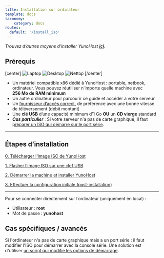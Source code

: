 ```yaml
---
title: Installation sur ordinateur
template: docs
taxonomy:
    category: docs
routes:
  default: '/install_iso'
---
```


*Trouvez d’autres moyens d’installer YunoHost **[ici](/install)**.*

## Prérequis

[center]
![Laptop](image://laptop.png?resize=200,200&class=inline)
![Desktop](image://desktop.jpg?resize=200,200&class=inline)
![Nettop](image://nettop.jpg?resize=200,200&class=inline)
[/center]

* Un matériel compatible x86 dédié à YunoHost : portable, netbook, ordinateur. Vous pouvez réutiliser n’importe quelle machine avec **256 Mo de RAM minimum**
* Un autre ordinateur pour parcourir ce guide et accéder à votre serveur
* Un [fournisseur d’accès correct](/isp), de préférence avec une bonne vitesse de téléversement (débit montant)
* Une **clé USB** d’une capacité minimum d’1 Go **OU** un **CD vierge** standard
* ***Cas particulier*** : Si votre serveur n'a pas de carte graphique, il faut [préparer un ISO qui démarre sur le port série](https://github.com/luffah/debian-mkserialiso).

---

## Étapes d’installation

<a class="btn btn-lg btn-default" href="/images">0. Télécharger l'image ISO de YunoHost</a>

<a class="btn btn-lg btn-default" href="/burn_or_copy_iso">1. Flasher l’image ISO sur une clef USB</a>

<a class="btn btn-lg btn-default" href="/boot_and_graphical_install">2. Démarrer la machine et installer YunoHost</a>

<a class="btn btn-lg btn-default" href="/postinstall">3. Effectuer la configuration initiale (post-installation)</a>

---

Pour se connecter directement sur l’ordinateur (uniquement en local) :
* Utilisateur : **root**
* Mot de passe : **yunohost**


## Cas spécifiques / avancés

Si l'ordinateur n'a pas de carte graphique mais a un port série : il faut modifier l'ISO pour démarrer avec la console série. Une solution est d'utiliser [un script qui modifie les options de démarrage](https://github.com/luffah/debian-mkserialiso).
